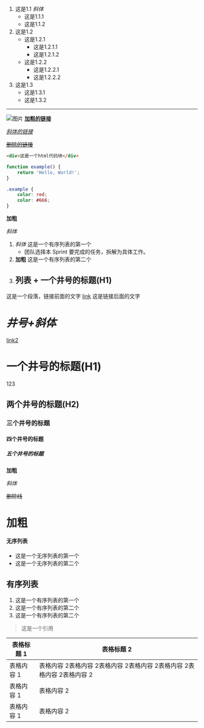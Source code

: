 1. 这是1.1 *斜体*
    - 这是1.1.1
    - 这是1.1.2
2. 这是1.2
    - 这是1.2.1
        - 这是1.2.1.1
        - 这是1.2.1.2
    - 这是1.2.2
        - 这是1.2.2.1
        - 这是1.2.2.2
3. 这是1.3
    - 这是1.3.1
    - 这是1.3.2

---
![图片](https://7n.w3cschool.cn/statics/images/w3c/tools-logo.png)
[**加粗的链接**](https://example2.com)

[*斜体的链接*](https://example2.com)

[~~删除的链接~~](https://example2.com)

``` html
<div>这是一个html代码块</div>
```

``` javascript
function example() {
    return 'Hello, World!';
}
```

``` css
.example {
    color: red;
    color: #666;
}
```

**加粗**

*斜体*

1. *斜体* 这是一个有序列表的第一个
    - 团队选择本 Sprint 要完成的任务，拆解为具体工作。
2. **加粗** 这是一个有序列表的第二个
3. ## 列表 + 一个井号的标题(H1)  


这是一个段落，链接前面的文字 [link](https://example.com) 这是链接后面的文字

# *井号+斜体*

[link2](https://example2.com)

# 一个井号的标题(H1)  
123
## 两个井号的标题(H2)

### 三个井号的标题

#### 四个井号的标题

##### 五个井号的标题

**加粗**

*斜体*

~~删除线~~ 

# **加粗**

#### 无序列表
- 这是一个无序列表的第一个
- 这是一个无序列表的第二个

## 有序列表  
1. 这是一个有序列表的第一个
2. 这是一个有序列表的第二个
3. 这是一个有序列表的第二个

> 这是一个引用

| 表格标题 1 | 表格标题 2 |
| ---- | ---- |
| 表格内容 1 | 表格内容 2表格内容 2表格内容 2表格内容 2表格内容 2表格内容 2表格内容 2 |
| 表格内容 1 | 表格内容 2 |
| 表格内容 1 | 表格内容 2 |